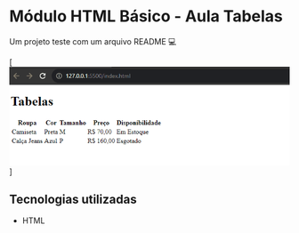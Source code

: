# Módulo HTML Básico - Aula Tabelas
Um projeto teste com um arquivo README 💻

[<img src= "./tabela simples.gif" alt= "gif da tela inicial do projeto tabelas">]

## Tecnologias utilizadas
- HTML

